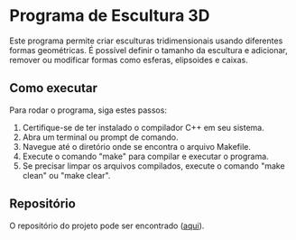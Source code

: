 # Programa de Escultura 3D

Este programa permite criar esculturas tridimensionais usando diferentes formas geométricas. É possível definir o tamanho da escultura e adicionar, remover ou modificar formas como esferas, elipsoides e caixas.

## Como executar

Para rodar o programa, siga estes passos:

1. Certifique-se de ter instalado o compilador C++ em seu sistema.
2. Abra um terminal ou prompt de comando.
3. Navegue até o diretório onde se encontra o arquivo Makefile.
4. Execute o comando "make" para compilar e executar o programa.
5. Se precisar limpar os arquivos compilados, execute o comando "make clean" ou "make clear".

## Repositório
O repositório do projeto pode ser encontrado ([aqui](https://github.com/arthur1041/Projeto-Escultor-3D)).